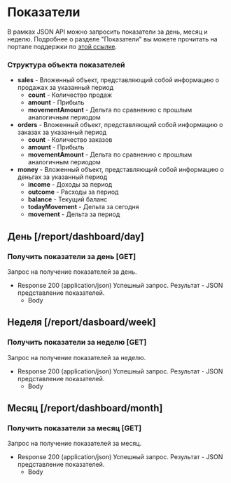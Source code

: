 <!-- include(metadata.apib) -->

# Показатели
В рамках JSON API можно запросить показатели за день, месяц и неделю. Подробнее о разделе "Показатели"
вы можете прочитать на портале поддержки по [этой ссылке](https://support.moysklad.ru/hc/ru/articles/217235207-%D0%A0%D0%B0%D0%B7%D0%B4%D0%B5%D0%BB-%D0%9F%D0%BE%D0%BA%D0%B0%D0%B7%D0%B0%D1%82%D0%B5%D0%BB%D0%B8).

### Структура объекта показателей
+ **sales** - Вложенный объект, представляющий собой информацию о продажах за указанный период
  - **count** - Количество продаж
  - **amount** - Прибыль
  - **movementAmount** - Дельта по сравнению с прошлым аналогичным периодом
+ **orders** - Вложенный объект, представляющий собой информацию о заказах за указанный период
  - **count** - Количество заказов
  - **amount** - Прибыль
  - **movementAmount** - Дельта по сравнению с прошлым аналогичным периодом
+ **money** - Вложенный объект, представляющий собой информацию о деньгах за указанный период
  - **income** - Доходы за период
  - **outcome** - Расходы за период
  - **balance** - Текущий баланс
  - **todayMovement** - Дельта за сегодня
  - **movement** - Дельта за период

## День [/report/dashboard/day]
### Получить показатели за день [GET]
Запрос на получение показателей за день.

+ Response 200 (application/json)
Успешный запрос. Результат - JSON представление показателей.
  + Body
        <!-- include(body/dashboard/day.json) -->

## Неделя [/report/dasboard/week]
### Получить показатели за неделю [GET]
Запрос на получение показателей за неделю.

+ Response 200 (application/json)
Успешный запрос. Результат - JSON представление показателей.
  + Body
        <!-- include(body/dashboard/week.json) -->

## Месяц [/report/dashboard/month]
### Получить показатели за месяц [GET]
Запрос на получение показателей за месяц.

+ Response 200 (application/json)
Успешный запрос. Результат - JSON представление показателей.
  + Body
        <!-- include(body/dashboard/month.json) -->
